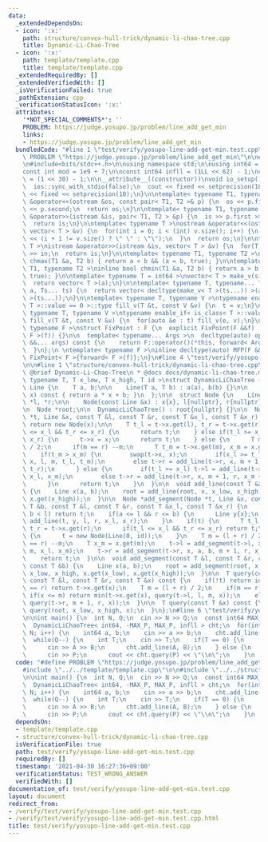 ```yaml
---
data:
  _extendedDependsOn:
  - icon: ':x:'
    path: structure/convex-hull-trick/dynamic-li-chao-tree.cpp
    title: Dynamic-Li-Chao-Tree
  - icon: ':x:'
    path: template/template.cpp
    title: template/template.cpp
  _extendedRequiredBy: []
  _extendedVerifiedWith: []
  _isVerificationFailed: true
  _pathExtension: cpp
  _verificationStatusIcon: ':x:'
  attributes:
    '*NOT_SPECIAL_COMMENTS*': ''
    PROBLEM: https://judge.yosupo.jp/problem/line_add_get_min
    links:
    - https://judge.yosupo.jp/problem/line_add_get_min
  bundledCode: "#line 1 \"test/verify/yosupo-line-add-get-min.test.cpp\"\n#define\
    \ PROBLEM \"https://judge.yosupo.jp/problem/line_add_get_min\"\n\n#line 1 \"template/template.cpp\"\
    \n#include<bits/stdc++.h>\n\nusing namespace std;\n\nusing int64 = long long;\n\
    const int mod = 1e9 + 7;\n\nconst int64 infll = (1LL << 62) - 1;\nconst int inf\
    \ = (1 << 30) - 1;\n\n__attribute__((constructor))\nvoid io_setup() {\n  cin.tie(nullptr);\n\
    \  ios::sync_with_stdio(false);\n  cout << fixed << setprecision(10);\n  cerr\
    \ << fixed << setprecision(10);\n}\n\ntemplate< typename T1, typename T2 >\nostream\
    \ &operator<<(ostream &os, const pair< T1, T2 >& p) {\n  os << p.first << \" \"\
    \ << p.second;\n  return os;\n}\n\ntemplate< typename T1, typename T2 >\nistream\
    \ &operator>>(istream &is, pair< T1, T2 > &p) {\n  is >> p.first >> p.second;\n\
    \  return is;\n}\n\ntemplate< typename T >\nostream &operator<<(ostream &os, const\
    \ vector< T > &v) {\n  for(int i = 0; i < (int) v.size(); i++) {\n    os << v[i]\
    \ << (i + 1 != v.size() ? \" \" : \"\");\n  }\n  return os;\n}\n\ntemplate< typename\
    \ T >\nistream &operator>>(istream &is, vector< T > &v) {\n  for(T &in : v) is\
    \ >> in;\n  return is;\n}\n\ntemplate< typename T1, typename T2 >\ninline bool\
    \ chmax(T1 &a, T2 b) { return a < b && (a = b, true); }\n\ntemplate< typename\
    \ T1, typename T2 >\ninline bool chmin(T1 &a, T2 b) { return a > b && (a = b,\
    \ true); }\n\ntemplate< typename T = int64 >\nvector< T > make_v(size_t a) {\n\
    \  return vector< T >(a);\n}\n\ntemplate< typename T, typename... Ts >\nauto make_v(size_t\
    \ a, Ts... ts) {\n  return vector< decltype(make_v< T >(ts...)) >(a, make_v< T\
    \ >(ts...));\n}\n\ntemplate< typename T, typename V >\ntypename enable_if< is_class<\
    \ T >::value == 0 >::type fill_v(T &t, const V &v) {\n  t = v;\n}\n\ntemplate<\
    \ typename T, typename V >\ntypename enable_if< is_class< T >::value != 0 >::type\
    \ fill_v(T &t, const V &v) {\n  for(auto &e : t) fill_v(e, v);\n}\n\ntemplate<\
    \ typename F >\nstruct FixPoint : F {\n  explicit FixPoint(F &&f) : F(forward<\
    \ F >(f)) {}\n\n  template< typename... Args >\n  decltype(auto) operator()(Args\
    \ &&... args) const {\n    return F::operator()(*this, forward< Args >(args)...);\n\
    \  }\n};\n \ntemplate< typename F >\ninline decltype(auto) MFP(F &&f) {\n  return\
    \ FixPoint< F >{forward< F >(f)};\n}\n#line 4 \"test/verify/yosupo-line-add-get-min.test.cpp\"\
    \n\n#line 1 \"structure/convex-hull-trick/dynamic-li-chao-tree.cpp\"\n/**\n *\
    \ @brief Dynamic-Li-Chao-Tree\n * @docs docs/dynamic-li-chao-tree.md\n*/\ntemplate<\
    \ typename T, T x_low, T x_high, T id >\nstruct DynamicLiChaoTree {\n\n  struct\
    \ Line {\n    T a, b;\n\n    Line(T a, T b) : a(a), b(b) {}\n\n    inline T get(T\
    \ x) const { return a * x + b; }\n  };\n\n  struct Node {\n    Line x;\n    Node\
    \ *l, *r;\n\n    Node(const Line &x) : x{x}, l{nullptr}, r{nullptr} {}\n  };\n\
    \n  Node *root;\n\n  DynamicLiChaoTree() : root{nullptr} {}\n\n  Node *add_line(Node\
    \ *t, Line &x, const T &l, const T &r, const T &x_l, const T &x_r) {\n    if(!t)\
    \ return new Node(x);\n\n    T t_l = t->x.get(l), t_r = t->x.get(r);\n\n    if(t_l\
    \ <= x_l && t_r <= x_r) {\n      return t;\n    } else if(t_l >= x_l && t_r >=\
    \ x_r) {\n      t->x = x;\n      return t;\n    } else {\n      T m = (l + r)\
    \ / 2;\n      if(m == r) --m;\n      T t_m = t->x.get(m), x_m = x.get(m);\n  \
    \    if(t_m > x_m) {\n        swap(t->x, x);\n        if(x_l >= t_l) t->l = add_line(t->l,\
    \ x, l, m, t_l, t_m);\n        else t->r = add_line(t->r, x, m + 1, r, t_m + x.a,\
    \ t_r);\n      } else {\n        if(t_l >= x_l) t->l = add_line(t->l, x, l, m,\
    \ x_l, x_m);\n        else t->r = add_line(t->r, x, m + 1, r, x_m + x.a, x_r);\n\
    \      }\n      return t;\n    }\n  }\n\n  void add_line(const T &a, const T &b)\
    \ {\n    Line x(a, b);\n    root = add_line(root, x, x_low, x_high, x.get(x_low),\
    \ x.get(x_high));\n  }\n\n  Node *add_segment(Node *t, Line &x, const T &a, const\
    \ T &b, const T &l, const T &r, const T &x_l, const T &x_r) {\n    if(r < a ||\
    \ b < l) return t;\n    if(a <= l && r <= b) {\n      Line y{x};\n      return\
    \ add_line(t, y, l, r, x_l, x_r);\n    }\n    if(t) {\n      T t_l = t->x.get(l),\
    \ t_r = t->x.get(r);\n      if(t_l <= x_l && t_r <= x_r) return t;\n    } else\
    \ {\n      t = new Node(Line(0, id));\n    }\n    T m = (l + r) / 2;\n    if(m\
    \ == r) --m;\n    T x_m = x.get(m);\n    t->l = add_segment(t->l, x, a, b, l,\
    \ m, x_l, x_m);\n    t->r = add_segment(t->r, x, a, b, m + 1, r, x_m + x.a, x_r);\n\
    \    return t;\n  }\n\n  void add_segment(const T &l, const T &r, const T &a,\
    \ const T &b) {\n    Line x(a, b);\n    root = add_segment(root, x, l, r - 1,\
    \ x_low, x_high, x.get(x_low), x.get(x_high));\n  }\n\n  T query(const Node *t,\
    \ const T &l, const T &r, const T &x) const {\n    if(!t) return id;\n    if(l\
    \ == r) return t->x.get(x);\n    T m = (l + r) / 2;\n    if(m == r) --m;\n   \
    \ if(x <= m) return min(t->x.get(x), query(t->l, l, m, x));\n    else return min(t->x.get(x),\
    \ query(t->r, m + 1, r, x));\n  }\n\n  T query(const T &x) const {\n    return\
    \ query(root, x_low, x_high, x);\n  }\n};\n#line 6 \"test/verify/yosupo-line-add-get-min.test.cpp\"\
    \n\nint main() {\n  int N, Q;\n  cin >> N >> Q;\n  const int64 MAX_P = 1000000000;\n\
    \  DynamicLiChaoTree< int64, -MAX_P, MAX_P, infll > cht;\n  for(int i = 0; i <\
    \ N; i++) {\n    int64 a, b;\n    cin >> a >> b;\n    cht.add_line(a, b);\n  }\n\
    \  while(Q--) {\n    int T;\n    cin >> T;\n    if(T == 0) {\n      int64 A, B;\n\
    \      cin >> A >> B;\n      cht.add_line(A, B);\n    } else {\n      int64 P;\n\
    \      cin >> P;\n      cout << cht.query(P) << \"\\n\";\n    }\n  }\n}\n"
  code: "#define PROBLEM \"https://judge.yosupo.jp/problem/line_add_get_min\"\n\n\
    #include \"../../template/template.cpp\"\n\n#include \"../../structure/convex-hull-trick/dynamic-li-chao-tree.cpp\"\
    \n\nint main() {\n  int N, Q;\n  cin >> N >> Q;\n  const int64 MAX_P = 1000000000;\n\
    \  DynamicLiChaoTree< int64, -MAX_P, MAX_P, infll > cht;\n  for(int i = 0; i <\
    \ N; i++) {\n    int64 a, b;\n    cin >> a >> b;\n    cht.add_line(a, b);\n  }\n\
    \  while(Q--) {\n    int T;\n    cin >> T;\n    if(T == 0) {\n      int64 A, B;\n\
    \      cin >> A >> B;\n      cht.add_line(A, B);\n    } else {\n      int64 P;\n\
    \      cin >> P;\n      cout << cht.query(P) << \"\\n\";\n    }\n  }\n}\n"
  dependsOn:
  - template/template.cpp
  - structure/convex-hull-trick/dynamic-li-chao-tree.cpp
  isVerificationFile: true
  path: test/verify/yosupo-line-add-get-min.test.cpp
  requiredBy: []
  timestamp: '2021-04-30 16:27:36+09:00'
  verificationStatus: TEST_WRONG_ANSWER
  verifiedWith: []
documentation_of: test/verify/yosupo-line-add-get-min.test.cpp
layout: document
redirect_from:
- /verify/test/verify/yosupo-line-add-get-min.test.cpp
- /verify/test/verify/yosupo-line-add-get-min.test.cpp.html
title: test/verify/yosupo-line-add-get-min.test.cpp
---
```

